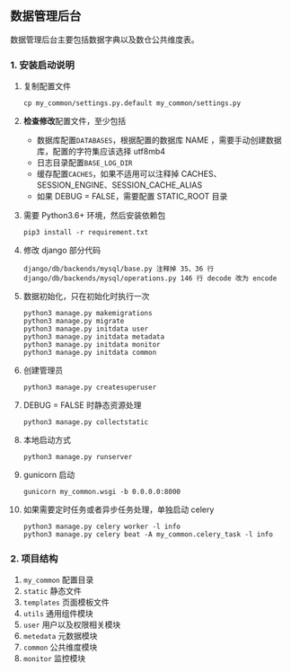 ## 数据管理后台

数据管理后台主要包括数据字典以及数仓公共维度表。

### 1. 安装启动说明
1. 复制配置文件
    ```
    cp my_common/settings.py.default my_common/settings.py
    ```
2. **检查修改**配置文件，至少包括
    * 数据库配置`DATABASES`，根据配置的数据库 NAME ，需要手动创建数据库，配置的字符集应该选择 utf8mb4
    * 日志目录配置`BASE_LOG_DIR`
    * 缓存配置`CACHES`，如果不适用可以注释掉 CACHES、SESSION_ENGINE、SESSION_CACHE_ALIAS
    * 如果 DEBUG = FALSE，需要配置 STATIC_ROOT 目录
    
3. 需要 Python3.6+ 环境，然后安装依赖包
    ```
    pip3 install -r requirement.txt
    ```
4. 修改 django 部分代码
    ```
    django/db/backends/mysql/base.py 注释掉 35、36 行
    django/db/backends/mysql/operations.py 146 行 decode 改为 encode
    ```
5. 数据初始化，只在初始化时执行一次
    ```
    python3 manage.py makemigrations
    python3 manage.py migrate
    python3 manage.py initdata user
    python3 manage.py initdata metadata
    python3 manage.py initdata monitor
    python3 manage.py initdata common
    ```
6. 创建管理员
    ```
    python3 manage.py createsuperuser
    ```
7. DEBUG = FALSE 时静态资源处理
    ```
    python3 manage.py collectstatic
    ```
8. 本地启动方式
    ```
    python3 manage.py runserver
    ```
9. gunicorn 启动
    ```
    gunicorn my_common.wsgi -b 0.0.0.0:8000
    ```
10. 如果需要定时任务或者异步任务处理，单独启动 celery
    ```
    python3 manage.py celery worker -l info
    python3 manage.py celery beat -A my_common.celery_task -l info
    ```
    
### 2. 项目结构
1. `my_common` 配置目录
2. `static` 静态文件
3. `templates` 页面模板文件
3. `utils` 通用组件模块
4. `user` 用户以及权限相关模块
5. `metedata` 元数据模块
6. `common` 公共维度模块
7. `monitor` 监控模块